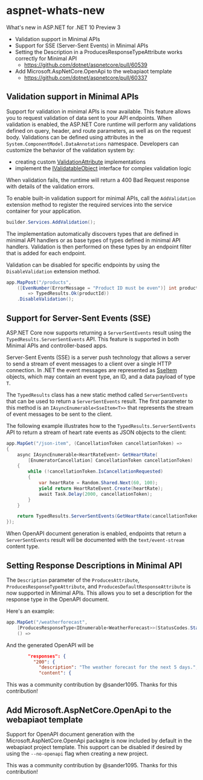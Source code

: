 # aspnet-whats-new

What's new in ASP.NET for .NET 10 Preview 3

- Validation support in Minimal APIs
- Support for SSE (Server-Sent Events) in Minimal APIs
- Setting the Description in a ProducesResponseTypeAttribute works correctly for Minimal API
  - https://github.com/dotnet/aspnetcore/pull/60539
- Add Microsoft.AspNetCore.OpenApi to the webapiaot template
  - https://github.com/dotnet/aspnetcore/pull/60337

<!-- https://github.com/dotnet/AspNetCore.Docs/issues/34948 -->

## Validation support in Minimal APIs

<!-- https://github.com/captainsafia/minapi-validation-support -->

Support for validation in minimal APIs is now available. This feature allows you to request validation of data
sent to your API endpoints. When validation is enabled, the ASP.NET Core runtime will perform any validations
defined on query, header, and route parameters, as well as on the request body.
Validations can be defined using attributes in the `System.ComponentModel.DataAnnotations` namespace.
Developers can customize the behavior of the validation system by:

- creating custom [ValidationAttribute](https://learn.microsoft.com/en-us/dotnet/api/system.componentmodel.dataannotations.validationattribute?view=net-9.0) implementations
- implement the [IValidatableObject](https://learn.microsoft.com/en-us/dotnet/api/system.componentmodel.dataannotations.ivalidatableobject?view=net-9.0) interface for complex validation logic

When validation fails, the runtime will return a 400 Bad Request response with
details of the validation errors.

To enable built-in validation support for minimal APIs, call the `AddValidation` extension method to register
the required services into the service container for your application.

```csharp
builder.Services.AddValidation();
```

The implementation automatically discovers types that are defined in minimal API handlers or as base types of types defined in minimal API handlers. Validation is then performed on these types by an endpoint filter that is added for each endpoint.

Validation can be disabled for specific endpoints by using the `DisableValidation` extension method.

```csharp
app.MapPost("/products",
    ([EvenNumber(ErrorMessage = "Product ID must be even")] int productId, [Required] string name)
        => TypedResults.Ok(productId))
    .DisableValidation();
```

<!-- Validation in Minimal APIs is designed to be AOT-friendly. The validation logic is generated at build time, which means that it can be used in AOT scenarios without any additional configuration. This makes it easy to use validation in your minimal APIs without worrying about runtime performance. -->

## Support for Server-Sent Events (SSE)

<!-- Sample repo and docs are available at https://github.com/captainsafia/minapi-sse. -->

ASP.NET Core now supports returning a `ServerSentEvents` result using the `TypedResults.ServerSentEvents` API.
This feature is supported in both Minimal APIs and controller-based apps.

Server-Sent Events (SSE) is a server push technology that allows a server to send a stream of event messages to a
client over a single HTTP connection. In .NET the event messages are represented as [SseItem<T>](https://learn.microsoft.com/en-us/dotnet/api/system.net.serversentevents.sseitem-1) objects, which may contain an event type, an ID, and a data payload of type `T`.

The `TypedResults` class has a new static method called `ServerSentEvents` that can be used to return a `ServerSentEvents` result. The first parameter to this method is an `IAsyncEnumerable<SseItem<T>>` that represents the stream of event messages to be sent to the client.

The following example illustrates how to the  `TypedResults.ServerSentEvents` API to return a stream of heart rate events as JSON objects to the client:

```csharp
app.MapGet("/json-item", (CancellationToken cancellationToken) =>
{
    async IAsyncEnumerable<HeartRateEvent> GetHeartRate(
        [EnumeratorCancellation] CancellationToken cancellationToken)
    {
        while (!cancellationToken.IsCancellationRequested)
        {
            var heartRate = Random.Shared.Next(60, 100);
            yield return HeartRateEvent.Create(heartRate);
            await Task.Delay(2000, cancellationToken);
        }
    }

    return TypedResults.ServerSentEvents(GetHeartRate(cancellationToken), eventType: "heartRate");
});
```

When OpenAPI document generation is enabled, endpoints that return a `ServerSentEvents` result will be documented with the `text/event-stream` content type.

## Setting Response Descriptions in Minimal API

The `Description` parameter of the `ProducesAttribute`, `ProducesResponseTypeAttribute`, and `ProducesDefaultResponseAttribute`
is now supported in Minimal APIs. This allows you to set a description for the response type in the OpenAPI document.

Here's an example:

```csharp
app.MapGet("/weatherforecast",
    [ProducesResponseType<IEnumerable<WeatherForecast>>(StatusCodes.Status200OK, Description = "The service is healthy.")]
    () =>
```

And the generated OpenAPI will be

```json
        "responses": {
          "200": {
            "description": "The weather forecast for the next 5 days.",
            "content": {
```

This was a community contribution by @sander1095. Thanks for this contribution!

## Add Microsoft.AspNetCore.OpenApi to the webapiaot template

Support for OpenAPI document generation with the Microsoft.AspNetCore.OpenApi packagte is now included by default in the webapiaot project template. This support can be disabled if desired by using the `--no-openapi` flag when creating a new project.

This was a community contribution by @sander1095. Thanks for this contribution!
